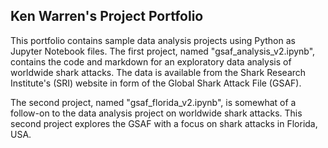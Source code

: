 ## Ken Warren's Project Portfolio

This portfolio contains sample data analysis projects using Python as Jupyter Notebook files. The
first project, named "gsaf_analysis_v2.ipynb", contains the code and markdown for an exploratory 
data analysis of worldwide shark attacks. The data is available from the Shark Research Institute's
(SRI) website in form of the Global Shark Attack File (GSAF).

The second project, named "gsaf_florida_v2.ipynb", is somewhat of a follow-on to the data analysis
project on worldwide shark attacks. This second project explores the GSAF with a focus on shark attacks
in Florida, USA. 
